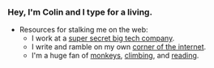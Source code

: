 ### Hey, I'm Colin and I type for a living. 

* Resources for stalking me on the web:
  * I work at a <a href="https://www.youtube.com/watch?v=dQw4w9WgXcQ" target="_blank">super secret big tech company</a>.
  * I write and ramble on my own [corner of the internet](https://www.colinbethea.com/).
  * I'm a huge fan of [monkeys](https://nationalzoo.si.edu/animals/emperor-tamarin), [climbing](https://www.youtube.com/watch?v=vcRBT9Q9jXM), and [reading](https://www.colinbethea.com/bookshelf).
